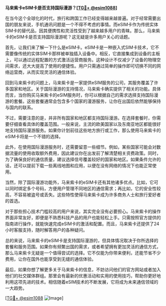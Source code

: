 **马来紫卡eSIM卡是否支持国际漫游？[[TG💪+ @esim1088](https://t.me/s/esim1088)]**

在当今这个全球化的时代，旅行和跨国工作已经变得越来越普遍。对于经常需要出国的朋友来说，手机通讯问题是一个不得不考虑的事情。而eSIM卡作为传统实体SIM卡的替代品，因其便携性和灵活性受到了越来越多用户的青睐。那么，马来紫卡的eSIM卡是否支持国际漫游呢？这无疑是许多用户关心的话题。

首先，让我们来了解一下什么是eSIM卡。eSIM卡是一种嵌入式SIM卡技术，它不需要像传统的实体SIM卡那样被单独插入设备中。相反，它直接集成到设备的主板上，可以通过远程配置的方式激活运营商服务。这种设计不仅减少了设备的物理空间需求，还大大提高了使用的便捷性。用户只需通过简单的操作即可切换不同的网络运营商，从而实现灵活的通信体验。

回到马来紫卡的问题上，马来紫卡是一家提供eSIM服务的公司，其服务覆盖了许多国家和地区。关于国际漫游的支持情况，马来紫卡确实提供了相关的功能。具体而言，当你购买马来紫卡的eSIM服务时，你可以根据自己的需求选择支持国际漫游的套餐。这些套餐通常会包含多个国家的漫游服务，让你在出国后依然能够保持与国内的联系。

不过，需要注意的是，并非所有国家和地区都支持国际漫游。在选择套餐时，你需要仔细查看具体的覆盖范围。一般来说，主流的欧美国家以及东南亚地区都能很好地支持国际漫游服务。如果你计划前往这些地方旅行或工作，那么使用马来紫卡的eSIM卡将是一个不错的选择。

此外，在使用国际漫游服务时，还需要留意一些细节。例如，某些国家可能会对数据流量的使用收取额外费用，因此建议你在出发前了解清楚相关资费政策。同时，为了确保良好的通信质量，建议选择信号覆盖较好的国家和地区。如果条件允许的话，还可以提前下载一些离线地图和应用，以便在没有网络的情况下也能正常使用。

当然，除了国际漫游功能外，马来紫卡的eSIM卡还有其他诸多优点。比如，它可以同时绑定多个号码，方便用户管理不同地区的通信需求；再比如，它的安全性较高，不容易被盗号或丢失。这些特性使得马来紫卡成为许多商务人士和旅行爱好者的首选。

对于那些担心技术门槛较高的用户来说，其实完全没有必要担心。马来紫卡的操作界面非常友好，即便是不熟悉科技产品的用户也能轻松上手。只需按照官方提供的指南进行操作，就能快速完成eSIM卡的激活和配置。而且，马来紫卡还提供了24小时客服支持，随时解答用户的各种疑问。

总的来说，马来紫卡的eSIM卡是支持国际漫游的，但具体情况取决于你所选择的套餐和服务范围。如果你有频繁出国的需求，或者希望拥有更加灵活的通信方式，那么马来紫卡无疑是一个值得尝试的选择。它不仅能为你带来便利，还能节省不少费用，让你在国外也能享受到无缝的通信体验。

最后，如果你想了解更多关于马来紫卡的信息，不妨访问他们的官方网站或者加入他们的社交媒体群组。那里会有最新的优惠活动和实用的使用技巧，帮助你更好地利用这项先进的技术。相信随着eSIM技术的不断发展，它将成为未来通信领域的一大趋势。

[[TG💪+ @esim1088](https://t.me/s/esim1088) ![Image](https://i.postimg.cc/4NQfJmqS/Snipaste-2025-05-13-00-14-12.png)]